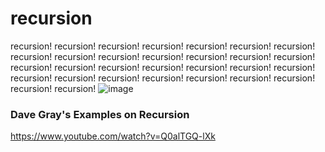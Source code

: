 # recursion
recursion! recursion! recursion! recursion! recursion! recursion! recursion! recursion! recursion! recursion! recursion! recursion! recursion! recursion! recursion! recursion! recursion! recursion! recursion! recursion! recursion! recursion! recursion! recursion! recursion! recursion! recursion! recursion! recursion! recursion!
![image](https://github.com/vegadelalyra/recursion/assets/77188420/7040dcd1-d814-4d72-aed3-4b84a6d8f338)

### Dave Gray's Examples on Recursion
https://www.youtube.com/watch?v=Q0alTGQ-lXk